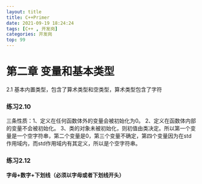 ```yaml
---
layout: title
title: C++Primer
date: 2021-09-19 18:24:24
tags: [C++ , 开发岗]
categories: 开发岗
top: 99
---
```

# 第二章 变量和基本类型
2.1 基本内置类型，包含了算术类型和空类型，算术类型包含了字符
### 练习2.10
三条性质：1、定义在任何函数体外的变量会被初始化为0。   2、定义在函数体内部的变量不会被初始化。 3、类的对象未被初始化，则初值由类决定。所以第一个变量是一个空字符串，第二个变量是0，第三个变量不确定，第四个变量因为在std作用域内，而std作用域内有其定义，所以是个空字符串。
### 练习2.12
**字母+数字+下划线（必须以字母或者下划线开头）**
<!--more-->


